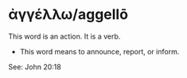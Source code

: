 # ἀγγέλλω/aggellō
This word is an action. It is a verb.
* This word means to announce, report, or inform.

See: John 20:18
